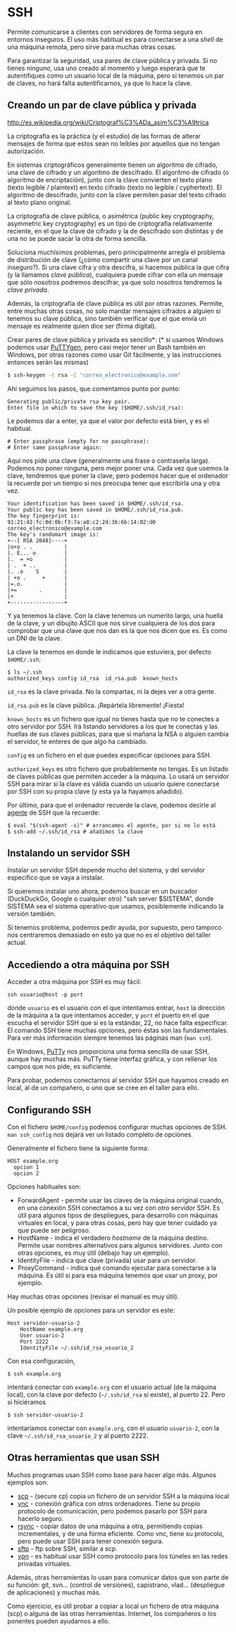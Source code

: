 # SSH

Permite comunicarse a clientes con servidores de forma segura en entornos inseguros. El uso más habitual es para conectarse a una *shell* de una máquina remota, pero sirve para muchas otras cosas.

Para garantizar la seguridad, usa pares de clave pública y privada. Si no tienes ninguno, usa uno creado al momento y luego esperará que te autentifiques como un usuario local de la máquina, pero si tenemos un par de claves, no hará falta autentificarnos, ya que lo hace la clave.

## Creando un par de clave pública y privada

http://es.wikipedia.org/wiki/Criptograf%C3%ADa_asim%C3%A9trica

La criptografía es la práctica (y el estudio) de las formas de alterar mensajes de forma que estos sean no leíbles por aquellos que no tengan autorización.

En sistemas criptográficos generalmente tienen un algoritmo de cifrado, una clave de cifrado y un algoritmo de descifrado. El algoritmo de cifrado (o algoritmo de encriptación), junto con la clave convierten el texto plano (texto legible / plaintext) en texto cifrado (texto no legible / cyphertext). El algoritmo de descifrado, junto con la clave permiten pasar del texto cifrado al texto plano original.

La criptografía de clave pública, o asimétrica (public key cryptography, asymmetric key cryptography) es un tipo de criptografía relativamente reciente, en el que la clave de cifrado y la de descifrado son distintas y de una no se puede sacar la otra de forma sencilla.

Soluciona muchísimos problemas, pero principalmente arregla el problema de distribución de clave (¿cómo compartir una clave por un canal inseguro?). Si una clave cifra y otra descifra, si hacemos pública la que cifra (y la llamamos *clave pública*), cualquiera puede cifrar con ella un mensaje que sólo nosotros podremos descifrar, ya que solo nosotros tendremos la *clave privada*.

Además, la criptografía de clave pública es útil por otras razones. Permite, entre muchas otras cosas, no solo mandar mensajes cifrados a alguien si tenemos su clave pública, sino también verificar que el que envía un mensaje es realmente quien dice ser (firma digital).

Crear pares de clave pública y privada es sencillo*:
(* si usamos Windows podemos usar [PuTTYgen](http://www.chiark.greenend.org.uk/~sgtatham/putty/download.html), pero casi mejor tener un Bash también en Windows, por otras razones como usar Git fácilmente, y las instrucciones entonces serán las mismas)

```bash
$ ssh-keygen -t rsa -C "correo_electronico@example.com"
```
Ahí seguimos los pasos, que comentamos punto por punto:

```
Generating public/private rsa key pair.
Enter file in which to save the key ($HOME/.ssh/id_rsa):
```
Le podemos dar a enter, ya que el valor por defecto está bien, y es el habitual.

```
# Enter passphrase (empty for no passphrase):
# Enter same passphrase again:
```

Aquí nos pide una clave (generalmente una frase o contraseña larga). Podemos no poner ninguna, pero mejor poner una. Cada vez que usemos la clave, tendremos que poner la clave, pero podemos hacer que el ordenador la recuerde por un tiempo si nos preocupa tener que escribirla una y otra vez.

```
Your identification has been saved in $HOME/.ssh/id_rsa.
Your public key has been saved in $HOME/.ssh/id_rsa.pub.
The key fingerprint is:
91:21:42:fc:0d:0b:f3:7a:a8:c2:2d:36:6b:14:02:d0 correo_electronico@example.com
The key's randomart image is:
+--[ RSA 2048]----+
|o+o . .          |
|. E... o         |
|.  = +o          |
| .  + ..         |
|. .o    S        |
| +o .     +      |
|=.o.             |
|+=       .       |
|+                |
+-----------------+
```
Y ya tenemos la clave. Con la clave tenemos un numerito largo, una huella de la clave, y un dibujito ASCII que nos sirve cualquiera de los dos para comprobar que una clave que nos dan es la que nos dicen que es. Es como un DNI de la clave.

La clave la tenemos en donde le indicamos que estuviera, por defecto `$HOME/.ssh`:


```
$ ls ~/.ssh
authorized_keys config id_rsa  id_rsa.pub  known_hosts
```

`id_rsa` es la clave privada. No la compartas, ni la dejes ver a otra gente.

`id_rsa.pub` es la clave pública. ¡Repártela libremente! ¡Fiesta!

`known_hosts` es un fichero que igual no tienes hasta que no te conectes a otro servidor por SSH. Irá listando servidores a los que te conectas y las huellas de sus claves públicas, para que si mañana la NSA o alguien cambia el servidor, te enteres de que algo ha cambiado.

`config` es un fichero en el que puedes especificar opciones para SSH.

`authorized_keys` es otro fichero que probablemente no tengas. Es un listado de claves públicas que permiten acceder a la máquina. Lo usará un servidor SSH para mirar si la clave es válida cuando un usuario quiere conectarse por SSH con su propia clave (y esta ya la hayamos añadido).

Por último, para que el ordenador recuerde la clave, podemos decirle al [agente](https://es.wikipedia.org/wiki/SSH-Agent) de SSH que la recuerde:

```
$ eval "$(ssh-agent -s)" # arrancamos el agente, por si no lo está
$ ssh-add ~/.ssh/id_rsa # añadimos la clave
```

## Instalando un servidor SSH

Instalar un servidor SSH depende mucho del sistema, y del servidor específico que se vaya a instalar.

Si queremos instalar uno ahora, podemos buscar en un buscador (DuckDuckGo, Google o cualquier otro) "ssh server $SISTEMA", donde SISTEMA sea el sistema operativo que usamos, posiblemente indicando la versión también.

Si tenemos problema, podemos pedir ayuda, por supuesto, pero tampoco nos centraremos demasiado en esto ya que no es el objetivo del taller actual.

## Accediendo a otra máquina por SSH

Acceder a otra máquina por SSH es muy fácil:

```
ssh usuario@host -p port
```

donde `usuario` es el usuario con el que intentamos entrar, `host` la dirección de la máquina a la que intentamos acceder, y `port` el puerto en el que escucha el servidor SSH que si es la estándar, 22, no hace falta especificar. El comando SSH tiene muchas opciones, pero éstas son las fundamentales. Para ver más información siempre tenemos las páginas man (`man ssh`).

En Windows, [PuTTy](http://www.chiark.greenend.org.uk/~sgtatham/putty/download.html) nos proporciona una forma sencilla de usar SSH, aunque hay muchas más. PuTTy tiene interfaz gráfica, y con rellenar los campos que nos pide, es suficiente.

Para probar, podemos conectarnos al servidor SSH que hayamos creado en local, al de un compañero, o uno que se cree en el taller para ello.

## Configurando SSH

Con el fichero `$HOME/config` podemos configurar muchas opciones de SSH. `man ssh_config` nos dejará ver un listado completo de opciones.

Generalmente el fichero tiene la siguiente forma:

```
HOST example.org
  opcion 1
  opcion 2
```

Opciones habituales son:

* ForwardAgent - permite usar las claves de la máquina original cuando, en una conexión SSH conectamos a su vez con otro servidor SSH. Es útil para algunos tipos de despliegues, para desarrollo con máquinas virtuales en local, y para otras cosas, pero hay que tener cuidado ya que puede ser peligroso.
* HostName - indica el verdadero *hostname* de la máquina destino. Permite usar nombres alternativos para algunos servidores. Junto con otras opciones, es muy útil (debajo hay un ejemplo).
* IdentityFile - indica qué clave (privada) usar para un servidor.
* ProxyCommand - indica qué comando ejecutar para conectarse a la máquina. Es útil si para esa máquina tenemos que usar un proxy, por ejemplo.

Hay muchas otras opciones (revisar el manual es muy útil).

Un posible ejemplo de opciones para un servidor es este:

```
Host servidor-usuario-2
    HostName example.org
    User usuario-2
    Port 2222
    IdentityFile ~/.ssh/id_rsa_usuario_2
```

Con esa configuración,

```
$ ssh example.org
```

intentará conectar con `example.org` con el usuario actual (de la máquina local), con la clave por defecto (`~/.ssh/id_rsa` si existe), al puerto 22. Pero si hiciéramos

```
$ ssh servidor-usuario-2
```

intentaríamos conectar con `example.org`, con el usuario `usuario-2`, con la clave `~/.ssh/id_rsa_usuario_2` y al puerto 2222.

## Otras herramientas que usan SSH

Muchos programas usan SSH como base para hacer algo más. Algunos ejemplos son:

* [scp](http://es.wikipedia.org/wiki/Secure_Copy) - (secure cp) copia un fichero de un servidor SSH a la máquina local
* [vnc](http://es.wikipedia.org/wiki/VNC) - conexión gráfica con otros ordenadores. Tiene su propio protocolo de comunicación, pero podemos pasarlo por SSH para hacerlo seguro.
* [rsync](http://es.wikipedia.org/wiki/Rsync) - copiar datos de una máquina a otra, permitiendo copias incrementales, y de una forma eficiente. Como vnc, tiene su protocolo, pero puede usar SSH para tener conexión segura.
* [sftp](http://es.wikipedia.org/wiki/SSH_File_Transfer_Protocol) - ftp sobre SSH, similar a scp.
* [vpn](http://es.wikipedia.org/wiki/Red_privada_virtual) - es habitual usar SSH como protocolo para los túneles en las redes privadas virtuales.

Además, otras herramientas lo usan para comunicar datos que son parte de su función: git, svn... (control de versiones), capistrano, vlad... (despliegue de aplicaciones) y muchas más.

Como ejercicio, es útil probar a copiar a local un fichero de otra máquina (scp) o alguna de las otras herramientas. Internet, los compañeros o los ponentes pueden ayudarnos a ello.
